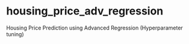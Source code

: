# housing_price_adv_regression
Housing Price Prediction using Advanced Regression (Hyperparameter tuning)
